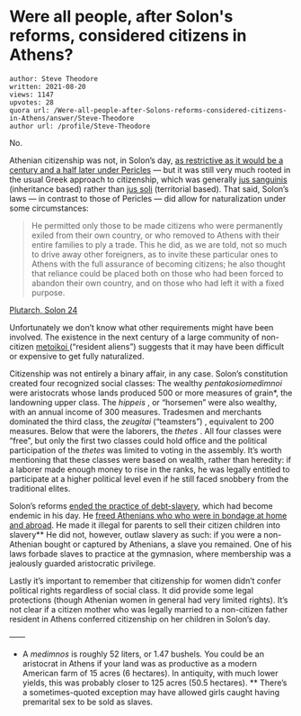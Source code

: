 # Were all people, after Solon's reforms, considered citizens in Athens?

	author: Steve Theodore
	written: 2021-08-20
	views: 1147
	upvotes: 28
	quora url: /Were-all-people-after-Solons-reforms-considered-citizens-in-Athens/answer/Steve-Theodore
	author url: /profile/Steve-Theodore


No.

Athenian citizenship was not, in Solon’s day, [as restrictive as it would be a century and a half later under Pericles](http://www.perseus.tufts.edu/hopper/text?doc=Perseus%3Atext%3A1999.04.0009%3Achapter%3D9%3Asection%3D3%3Asubsection%3D1#:~:text=In%20451%20B.C.%20Pericles%20introduced,and%20father%20both%20were%20Athenians.) — but it was still very much rooted in the usual Greek approach to citizenship, which was generally [jus sanguinis](https://en.wikipedia.org/wiki/Jus_sanguinis) (inheritance based) rather than [jus soli](https://en.wikipedia.org/wiki/Jus_soli) (territorial based). That said, Solon’s laws — in contrast to those of Pericles — did allow for naturalization under some circumstances:

> He permitted only those to be made citizens who were permanently exiled from their own country, or who removed to Athens with their entire families to ply a trade. This he did, as we are told, not so much to drive away other foreigners, as to invite these particular ones to Athens with the full assurance of becoming citizens; he also thought that reliance could be placed both on those who had been forced to abandon their own country, and on those who had left it with a fixed purpose.

[Plutarch, Solon 24](https://penelope.uchicago.edu/Thayer/e/roman/texts/plutarch/lives/solon*.html)

Unfortunately we don’t know what other requirements might have been involved. The existence in the next century of a large community of non-citizen [metoikoi ](http://www.fhw.gr/chronos/05/en/society/metoikoi_intro.html)(“resident aliens”) suggests that it may have been difficult or expensive to get fully naturalized.

Citizenship was not entirely a binary affair, in any case. Solon’s constitution created four recognized social classes: The wealthy _pentakosiomedimnoi_ were aristocrats whose lands produced 500 or more measures of grain*, the landowning upper class. The _hippeis_ , or “horsemen” were also wealthy, with an annual income of 300 measures. Tradesmen and merchants dominated the third class, the _zeugitai_ (“teamsters”) , equivalent to 200 measures. Below that were the laborers, the _thetes_ . All four classes were “free”, but only the first two classes could hold office and the political participation of the _thetes_ was limited to voting in the assembly. It’s worth mentioning that these classes were based on wealth, rather than heredity: if a laborer made enough money to rise in the ranks, he was legally entitled to participate at a higher political level even if he still faced snobbery from the traditional elites.

Solon’s reforms [ended the practice of debt-slavery](https://en.wikipedia.org/wiki/Seisachtheia), which had become endemic in his day. He [freed Athenians who who were in bondage at home and abroad](http://www.perseus.tufts.edu/hopper/text?doc=Plut.%20Sol.%2015.5&lang=original). He made it illegal for parents to sell their citizen children into slavery** He did not, however, outlaw slavery as such: if you were a non-Athenian bought or captured by Athenians, a slave you remained. One of his laws forbade slaves to practice at the gymnasion, where membership was a jealously guarded aristocratic privilege.

Lastly it’s important to remember that citizenship for women didn’t confer political rights regardless of social class. It did provide some legal protections (though Athenian women in general had very limited rights). It’s not clear if a citizen mother who was legally married to a non-citizen father resident in Athens conferred citizenship on her children in Solon’s day.

——
* A _medimnos_  is roughly 52 liters, or 1.47 bushels. You could be an aristocrat in Athens if your land was as productive as a modern American farm of 15 acres (6 hectares). In antiquity, with much lower yields, this was probably closer to 125 acres (50.5 hectares).
** There’s a sometimes-quoted exception may have allowed girls caught having premarital sex to be sold as slaves.

